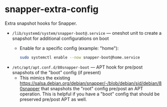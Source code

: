 # snapper-extra-config

Extra snapshot hooks for Snapper.

- `/lib/systemd/system/snapper-boot@.service` — oneshot unit to create a
  snapshot for additional configurations on boot
  - Enable for a specific config (example: "home"):

    ```bash
    sudo systemctl enable --now snapper-boot@home.service
    ```
- `/etc/apt/apt.conf.d/80snapper-boot` — APT hook for pre/post snapshots of
  the "boot" config (if present)
  - This mimics the existing
    https://salsa.debian.org/debian/snapper/-/blob/debian/sid/debian/80snapper
    that snapshots the "root" config pre/post an APT operation. This is
    helpful if you have a "boot" config that should be preserved pre/post
    APT as well.
